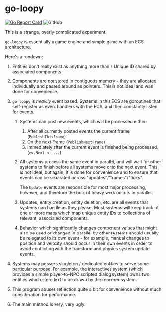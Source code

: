 # go-loopy

[![Go Report Card](https://goreportcard.com/badge/github.com/emctague/go-loopy)](https://goreportcard.com/report/github.com/emctague/go-loopy)
![GitHub](https://img.shields.io/github/license/emctague/go-loopy?style=flat-square)

This is a strange, overly-complicated experiment!

`go-loopy` is essentially a game engine and simple game with an ECS architecture.

Here's a rundown:

 1. Entities don't really exist as anything more than a Unique ID shared by associated components.
 
 2. Components are *not* stored in contiguous memory - they are allocated individually and passed around as pointers.
    This is not ideal and was done for convenience.
 
 3. `go-loopy` is *heavily* event based. Systems in this ECS are goroutines that self-register as event handlers with
    the ECS, and then constantly listen for events.
    
    1. Systems can post new events, which will be processed either:
       1. After all currently posted events the current frame (`PublishThisFrame`)
       2. On the next Frame (`PublishNextFrame`)
       4. Immediately after the current event is finished being processed. (`ev.Next <- ...`)
       
    2. All systems process the same event in parallel, and will wait for other systems to finish before all systems move
       onto the next event. This is not ideal, but again, it is done for convenience and to ensure that events can be
       separated across "updates"/"frames"/"ticks".
       
       The `Update` events are responsible for most major processing, however, and therefore the bulk of heavy work
       occurs in parallel.
 
    3. Updates, entity creation, entity deletion, etc. are all events that systems can handle as they please. Most
       systems will keep track of one or more maps which map unique entity IDs to collections of relevant, associated
       components.
 
    4. Behavior which significantly changes component values that might also be used or changed in parallel by other
       systems should usually be relegated to its own event - for example, manual changes to position and velocity
       should occur in their own events in order to avoid conflicting with the transform and physics system update
       events.

 4. Systems may possess singleton / dedicated entities to serve some particular purpose. For example, the interactives
    system (which provides a simple player-to-NPC scripted dialog system) owns two entities which store text to be drawn
    by the renderer system.

 5. This program abuses reflection quite a bit for convenience without much consideration for performance.
 
 6. The main method is very, very ugly.